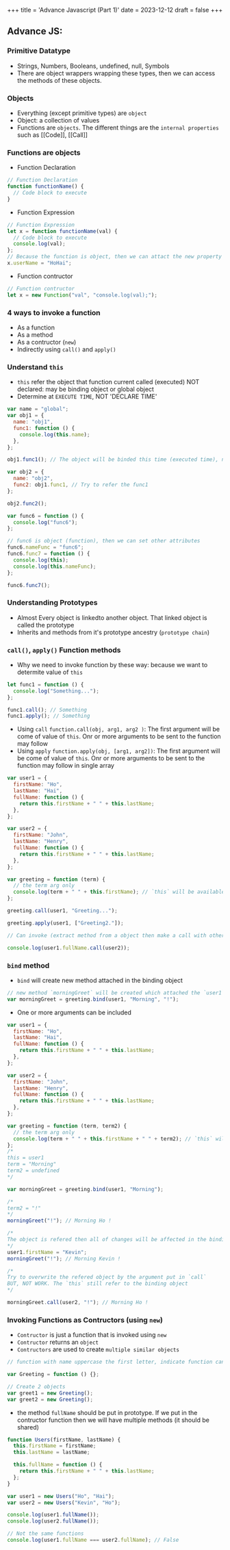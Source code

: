 +++
title = 'Advance Javascript (Part 1)'
date = 2023-12-12
draft = false
+++

## Advance JS:

### Primitive Datatype

- Strings, Numbers, Booleans, undefined, null, Symbols
- There are object wrappers wrapping these types, then we can access the methods of these objects.

### Objects

- Everything (except primitive types) are `object`
- Object: a collection of values
- Functions are `objects`. The different things are the `internal properties` such as [[Code]], [[Call]]

### Functions are objects

- Function Declaration

```javascript
// Function Declaration
function functionName() {
  // Code block to execute
}
```

- Function Expression

```javascript
// Function Expression
let x = function functionName(val) {
  // Code block to execute
  console.log(val);
};
// Because the function is object, then we can attact the new property
x.userName = "HoHai";
```

- Function contructor

```javascript
// Function contructor
let x = new Function("val", "console.log(val);");
```

### 4 ways to invoke a function

- As a function
- As a method
- As a contructor (`new`)
- Indirectly using `call()` and `apply()`

### Understand `this`

- `this` refer the object that function current called (executed) NOT declared: may be binding object or global object
- Determine at `EXECUTE TIME`, NOT 'DECLARE TIME'

```js
var name = "global";
var obj1 = {
  name: "obj1",
  func1: function () {
    console.log(this.name);
  },
};

obj1.func1(); // The object will be binded this time (executed time), not above

var obj2 = {
  name: "obj2",
  func2: obj1.func1, // Try to refer the func1
};

obj2.func2();
```

```js
var func6 = function () {
  console.log("func6");
};

// func6 is object (function), then we can set other attributes
func6.nameFunc = "func6";
func6.func7 = function () {
  console.log(this);
  console.log(this.nameFunc);
};

func6.func7();
```

### Understanding Prototypes

- Almost Every object is linkedto another object. That linked object is called the prototype
- Inherits and methods from it's prototype ancestry (`prototype chain`)

### `call()`, `apply()` Function methods

- Why we need to invoke function by these way: because we want to determite value of `this`

```js
let func1 = function () {
  console.log("Something...");
};

func1.call(); // Something
func1.apply(); // Something
```

- Using `call`
  `function.call(obj, arg1, arg2 )`:
  The first argument will be come of value of `this`.
  Onr or more arguments to be sent to the function may follow
- Using `apply`
  `function.apply(obj, [arg1, arg2])`:
  The first argument will be come of value of `this`.
  Onr or more arguments to be sent to the function may follow in single array

```js
var user1 = {
  firstName: "Ho",
  lastName: "Hai",
  fullName: function () {
    return this.firstName + " " + this.lastName;
  },
};

var user2 = {
  firstName: "John",
  lastName: "Henry",
  fullName: function () {
    return this.firstName + " " + this.lastName;
  },
};

var greeting = function (term) {
  // the term arg only
  console.log(term + " " + this.firstName); // `this` will be available later
};

greeting.call(user1, "Greeting...");

greeting.apply(user1, ["Greeting2."]);

// Can invoke (extract method from a object then make a call with other object )

console.log(user1.fullName.call(user2));
```

### `bind` method

- `bind` will create new method attached in the binding object

```js
// new method `morningGreet` will be created which attached the `user1` object
var morningGreet = greeting.bind(user1, "Morning", "!");
```

- One or more arguments can be included

```js
var user1 = {
  firstName: "Ho",
  lastName: "Hai",
  fullName: function () {
    return this.firstName + " " + this.lastName;
  },
};

var user2 = {
  firstName: "John",
  lastName: "Henry",
  fullName: function () {
    return this.firstName + " " + this.lastName;
  },
};

var greeting = function (term, term2) {
  // the term arg only
  console.log(term + " " + this.firstName + " " + term2); // `this` will be available later
};
/*
this = user1
term = "Morning"
term2 = undefined
*/

var morningGreet = greeting.bind(user1, "Morning");

/*
term2 = "!"
*/
morningGreet("!"); // Morning Ho !

/*
The object is refered then all of changes will be affected in the binding method
*/
user1.firstName = "Kevin";
morningGreet("!"); // Morning Kevin !

/*
Try to overwrite the refered object by the argument put in `call`
BUT, NOT WORK. The `this` still refer to the binding object
*/

morningGreet.call(user2, "!"); // Morning Ho !
```

### Invoking Functions as Contructors (using `new`)

- `Contructor` is just a function that is invoked using `new`
- `Contructor` returns an `object`
- `Contructors` are used to create `multiple similar objects`

```js
// function with name uppercase the first letter, indicate function can be used with `new'

var Greeting = function () {};

// Create 2 objects
var greet1 = new Greeting();
var greet2 = new Greeting();
```

- the method `fullName` should be put in prototype.
  If we put in the contructor function then we will have multiple methods (it should be shared)

```js
function Users(firstName, lastName) {
  this.firstName = firstName;
  this.lastName = lastName;

  this.fullName = function () {
    return this.firstName + " " + this.lastName;
  };
}

var user1 = new Users("Ho", "Hai");
var user2 = new Users("Kevin", "Ho");

console.log(user1.fullName());
console.log(user2.fullName());

// Not the same functions
console.log(user1.fullName === user2.fullName); // False
```
